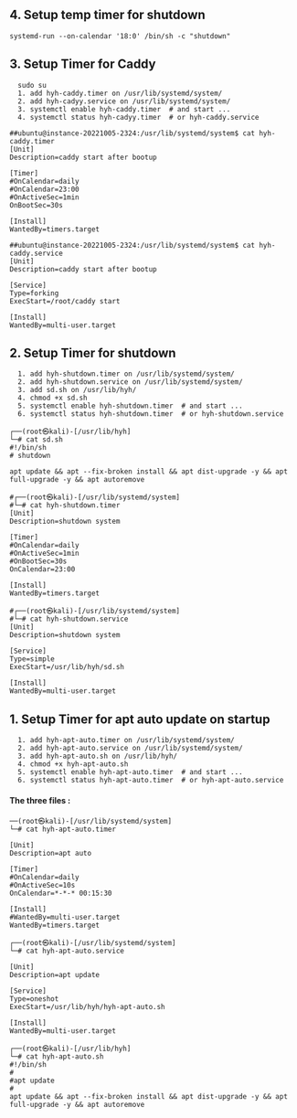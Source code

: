 ## 4. Setup temp timer for shutdown

    systemd-run --on-calendar '18:0' /bin/sh -c "shutdown"

## 3. Setup Timer for Caddy

```
  sudo su 
  1. add hyh-caddy.timer on /usr/lib/systemd/system/
  2. add hyh-cadyy.service on /usr/lib/systemd/system/
  3. systemctl enable hyh-caddy.timer  # and start ...
  4. systemctl status hyh-cadyy.timer  # or hyh-caddy.service
```

```
##ubuntu@instance-20221005-2324:/usr/lib/systemd/system$ cat hyh-caddy.timer 
[Unit]
Description=caddy start after bootup

[Timer]
#OnCalendar=daily
#OnCalendar=23:00
#OnActiveSec=1min
OnBootSec=30s

[Install]
WantedBy=timers.target
```

```
##ubuntu@instance-20221005-2324:/usr/lib/systemd/system$ cat hyh-caddy.service 
[Unit]
Description=caddy start after bootup

[Service]
Type=forking
ExecStart=/root/caddy start

[Install]
WantedBy=multi-user.target
```

## 2. Setup Timer for shutdown

```
  1. add hyh-shutdown.timer on /usr/lib/systemd/system/
  2. add hyh-shutdown.service on /usr/lib/systemd/system/
  3. add sd.sh on /usr/lib/hyh/
  4. chmod +x sd.sh
  5. systemctl enable hyh-shutdown.timer  # and start ...
  6. systemctl status hyh-shutdown.timer  # or hyh-shutdown.service
```

```
┌──(root㉿kali)-[/usr/lib/hyh]
└─# cat sd.sh                       
#!/bin/sh
# shutdown

apt update && apt --fix-broken install && apt dist-upgrade -y && apt full-upgrade -y && apt autoremove

```

```
#┌──(root㉿kali)-[/usr/lib/systemd/system]
#└─# cat hyh-shutdown.timer     
[Unit]
Description=shutdown system

[Timer]
#OnCalendar=daily
#OnActiveSec=1min
#OnBootSec=30s
OnCalendar=23:00

[Install]
WantedBy=timers.target
```
   
```   
#┌──(root㉿kali)-[/usr/lib/systemd/system]
#└─# cat hyh-shutdown.service 
[Unit]
Description=shutdown system

[Service]
Type=simple
ExecStart=/usr/lib/hyh/sd.sh

[Install]
WantedBy=multi-user.target

```



## 1. Setup Timer for apt auto update on startup

```
  1. add hyh-apt-auto.timer on /usr/lib/systemd/system/
  2. add hyh-apt-auto.service on /usr/lib/systemd/system/
  3. add hyh-apt-auto.sh on /usr/lib/hyh/
  4. chmod +x hyh-apt-auto.sh
  5. systemctl enable hyh-apt-auto.timer  # and start ...
  6. systemctl status hyh-apt-auto.timer  # or hyh-apt-auto.service
```
#### The three files :
```
──(root㉿kali)-[/usr/lib/systemd/system]
└─# cat hyh-apt-auto.timer 

[Unit]
Description=apt auto

[Timer]
#OnCalendar=daily
#OnActiveSec=10s
OnCalendar=*-*-* 00:15:30

[Install]
#WantedBy=multi-user.target
WantedBy=timers.target
```

```                                                                                                                                                   
┌──(root㉿kali)-[/usr/lib/systemd/system]
└─# cat hyh-apt-auto.service 

[Unit]
Description=apt update

[Service]
Type=oneshot
ExecStart=/usr/lib/hyh/hyh-apt-auto.sh

[Install]
WantedBy=multi-user.target
```

```
┌──(root㉿kali)-[/usr/lib/hyh]
└─# cat hyh-apt-auto.sh     
#!/bin/sh
#
#apt update
#
apt update && apt --fix-broken install && apt dist-upgrade -y && apt full-upgrade -y && apt autoremove
```

